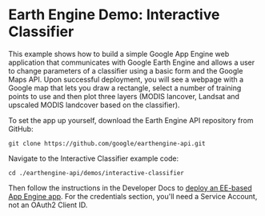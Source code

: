 Earth Engine Demo: Interactive Classifier
=========================================

This example shows how to build a simple Google App Engine web application that
communicates with Google Earth Engine and allows a user to change parameters of
a classifier using a basic form and the Google Maps API.  Upon successful
deployment, you will see a webpage with a Google map that lets you draw a
rectangle, select a number of training points to use and then plot three layers
(MODIS lancover, Landsat and upscaled MODIS landcover based on the classifier).

To set the app up yourself, download the Earth Engine API repository from
GitHub:

    git clone https://github.com/google/earthengine-api.git

Navigate to the Interactive Classifier example code:

    cd ./earthengine-api/demos/interactive-classifier

Then follow the instructions in the Developer Docs to
[deploy an EE-based App Engine app](
    https://developers.google.com/earth-engine/app_engine_intro#deploying-app-engine-apps-with-earth-engine).
For the credentials section, you'll need a Service Account, not an OAuth2
Client ID.
